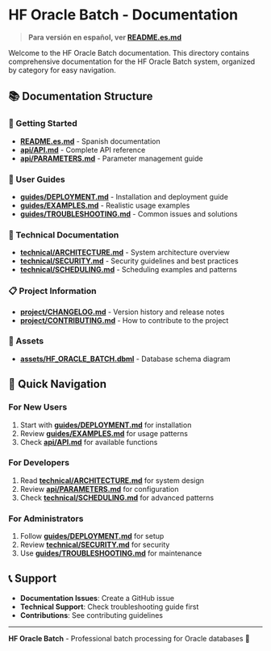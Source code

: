 # HF Oracle Batch - Documentation

> **Para versión en español, ver [README.es.md](README.es.md)**

Welcome to the HF Oracle Batch documentation. This directory contains comprehensive documentation for the HF Oracle Batch system, organized by category for easy navigation.

## 📚 Documentation Structure

### 🚀 Getting Started
- **[README.es.md](README.es.md)** - Spanish documentation
- **[api/API.md](api/API.md)** - Complete API reference
- **[api/PARAMETERS.md](api/PARAMETERS.md)** - Parameter management guide

### 📖 User Guides
- **[guides/DEPLOYMENT.md](guides/DEPLOYMENT.md)** - Installation and deployment guide
- **[guides/EXAMPLES.md](guides/EXAMPLES.md)** - Realistic usage examples
- **[guides/TROUBLESHOOTING.md](guides/TROUBLESHOOTING.md)** - Common issues and solutions

### 🔧 Technical Documentation
- **[technical/ARCHITECTURE.md](technical/ARCHITECTURE.md)** - System architecture overview
- **[technical/SECURITY.md](technical/SECURITY.md)** - Security guidelines and best practices
- **[technical/SCHEDULING.md](technical/SCHEDULING.md)** - Scheduling examples and patterns

### 📋 Project Information
- **[project/CHANGELOG.md](project/CHANGELOG.md)** - Version history and release notes
- **[project/CONTRIBUTING.md](project/CONTRIBUTING.md)** - How to contribute to the project

### 🎨 Assets
- **[assets/HF_ORACLE_BATCH.dbml](assets/HF_ORACLE_BATCH.dbml)** - Database schema diagram

## 🎯 Quick Navigation

### For New Users
1. Start with **[guides/DEPLOYMENT.md](guides/DEPLOYMENT.md)** for installation
2. Review **[guides/EXAMPLES.md](guides/EXAMPLES.md)** for usage patterns
3. Check **[api/API.md](api/API.md)** for available functions

### For Developers
1. Read **[technical/ARCHITECTURE.md](technical/ARCHITECTURE.md)** for system design
2. Review **[api/PARAMETERS.md](api/PARAMETERS.md)** for configuration
3. Check **[technical/SCHEDULING.md](technical/SCHEDULING.md)** for advanced patterns

### For Administrators
1. Follow **[guides/DEPLOYMENT.md](guides/DEPLOYMENT.md)** for setup
2. Review **[technical/SECURITY.md](technical/SECURITY.md)** for security
3. Use **[guides/TROUBLESHOOTING.md](guides/TROUBLESHOOTING.md)** for maintenance

## 📞 Support

- **Documentation Issues**: Create a GitHub issue
- **Technical Support**: Check troubleshooting guide first
- **Contributions**: See contributing guidelines

---

**HF Oracle Batch** - Professional batch processing for Oracle databases 🚀 